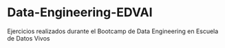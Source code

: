 # Data-Engineering-EDVAI

Ejercicios realizados durante el Bootcamp de Data Engineering en Escuela de Datos Vivos
